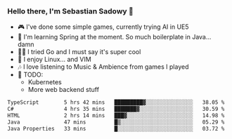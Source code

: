 ### Hello there, I'm Sebastian Sadowy 👋

 - 🎮 I've done some simple games, currently trying AI in UE5
 - 🍃 I'm learning Spring at the moment. So much boilerplate in Java... damn 
 - 🏃‍♀️ I tried Go and I must say it's super cool
 - 🐧 I enjoy Linux... and VIM
 - 🎶 I love listening to Music & Ambience from games I played
 - 🌱 TODO:
   * Kubernetes
   * More web backend stuff
<!--START_SECTION:waka-->

```txt
TypeScript        5 hrs 42 mins   █████████▓░░░░░░░░░░░░░░░   38.05 %
C#                4 hrs 35 mins   ███████▓░░░░░░░░░░░░░░░░░   30.59 %
HTML              2 hrs 14 mins   ███▓░░░░░░░░░░░░░░░░░░░░░   14.98 %
Java              47 mins         █▒░░░░░░░░░░░░░░░░░░░░░░░   05.29 %
Java Properties   33 mins         █░░░░░░░░░░░░░░░░░░░░░░░░   03.72 %
```

<!--END_SECTION:waka-->
